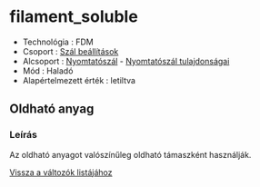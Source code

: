 # filament\_soluble

* Technológia : FDM
* Csoport : [Szál beállítások](filament_soluble.md)
* Alcsoport : [Nyomtatószál](../filament_settings/filament_settings.md#filament) - [Nyomtatószál tulajdonságai](../filament_settings/filament_settings.md#propriétés-du-filament)
* Mód : Haladó
* Alapértelmezett érték : letiltva

## Oldható anyag

### Leírás

Az oldható anyagot valószínűleg oldható támaszként használják.

[Vissza a változók listájához](../../variable_list)

